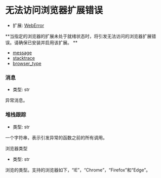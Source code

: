 # 无法访问浏览器扩展错误

- 扩展: [WebError](./weberror.md)

**当指定的浏览器的扩展未处于就绪状态时，将引发无法访问的浏览器扩展错误。请确保已安装并启用该扩展。
**

- [message](#message)
- [stacktrace](#stacktrace)
- [browser_type](#browser_type)


### 消息
- 类型: str

异常消息。


### 堆栈跟踪
- 类型: str

一个字符串，表示引发异常的函数之前的所有调用。

浏览器类型
- 类型: str

浏览的类型。支持的浏览器如下，“IE”，“Chrome”，“Firefox”和“Edge”。